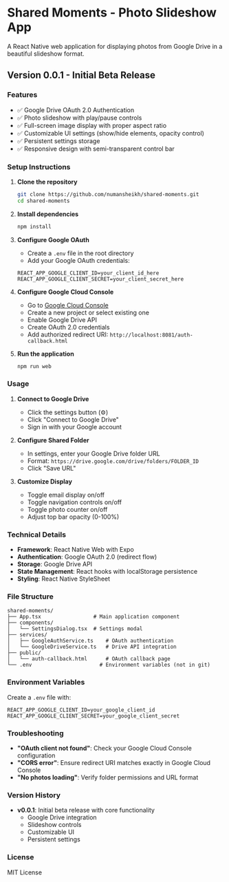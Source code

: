 # Shared Moments - Photo Slideshow App

A React Native web application for displaying photos from Google Drive in a beautiful slideshow format.

## Version 0.0.1 - Initial Beta Release

### Features
- ✅ Google Drive OAuth 2.0 Authentication
- ✅ Photo slideshow with play/pause controls
- ✅ Full-screen image display with proper aspect ratio
- ✅ Customizable UI settings (show/hide elements, opacity control)
- ✅ Persistent settings storage
- ✅ Responsive design with semi-transparent control bar

### Setup Instructions

1. **Clone the repository**
   ```bash
   git clone https://github.com/numansheikh/shared-moments.git
   cd shared-moments
   ```

2. **Install dependencies**
   ```bash
   npm install
   ```

3. **Configure Google OAuth**
   - Create a `.env` file in the root directory
   - Add your Google OAuth credentials:
   ```
   REACT_APP_GOOGLE_CLIENT_ID=your_client_id_here
   REACT_APP_GOOGLE_CLIENT_SECRET=your_client_secret_here
   ```

4. **Configure Google Cloud Console**
   - Go to [Google Cloud Console](https://console.cloud.google.com/)
   - Create a new project or select existing one
   - Enable Google Drive API
   - Create OAuth 2.0 credentials
   - Add authorized redirect URI: `http://localhost:8081/auth-callback.html`

5. **Run the application**
   ```bash
   npm run web
   ```

### Usage

1. **Connect to Google Drive**
   - Click the settings button (⚙️)
   - Click "Connect to Google Drive"
   - Sign in with your Google account

2. **Configure Shared Folder**
   - In settings, enter your Google Drive folder URL
   - Format: `https://drive.google.com/drive/folders/FOLDER_ID`
   - Click "Save URL"

3. **Customize Display**
   - Toggle email display on/off
   - Toggle navigation controls on/off
   - Toggle photo counter on/off
   - Adjust top bar opacity (0-100%)

### Technical Details

- **Framework**: React Native Web with Expo
- **Authentication**: Google OAuth 2.0 (redirect flow)
- **Storage**: Google Drive API
- **State Management**: React hooks with localStorage persistence
- **Styling**: React Native StyleSheet

### File Structure

```
shared-moments/
├── App.tsx                 # Main application component
├── components/
│   └── SettingsDialog.tsx  # Settings modal
├── services/
│   ├── GoogleAuthService.ts    # OAuth authentication
│   └── GoogleDriveService.ts   # Drive API integration
├── public/
│   └── auth-callback.html      # OAuth callback page
└── .env                      # Environment variables (not in git)
```

### Environment Variables

Create a `.env` file with:
```
REACT_APP_GOOGLE_CLIENT_ID=your_google_client_id
REACT_APP_GOOGLE_CLIENT_SECRET=your_google_client_secret
```

### Troubleshooting

- **"OAuth client not found"**: Check your Google Cloud Console configuration
- **"CORS error"**: Ensure redirect URI matches exactly in Google Cloud Console
- **"No photos loading"**: Verify folder permissions and URL format

### Version History

- **v0.0.1**: Initial beta release with core functionality
  - Google Drive integration
  - Slideshow controls
  - Customizable UI
  - Persistent settings

### License

MIT License
